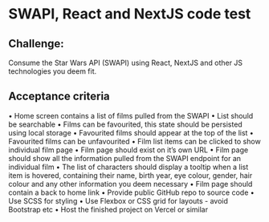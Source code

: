 # SWAPI, React and NextJS code test

## Challenge:
Consume the Star Wars API (SWAPI) using React, NextJS and other JS technologies you deem fit.

## Acceptance criteria
• Home screen contains a list of films pulled from the SWAPI
• List should be searchable
• Films can be favourited, this state should be persisted using local storage
• Favourited films should appear at the top of the list
• Favourited films can be unfavourited
• Film list items can be clicked to show individual film page
• Film page should exist on it’s own URL
• Film page should show all the information pulled from the SWAPI endpoint for an individual film
• The list of characters should display a tooltip when a list item is hovered, containing their name, birth year, eye colour, gender, hair colour and any other information you deem necessary
• Film page should contain a back to home link
• Provide public GitHub repo to source code
• Use SCSS for styling
• Use Flexbox or CSS grid for layouts - avoid Bootstrap etc
• Host the finished project on Vercel or similar
